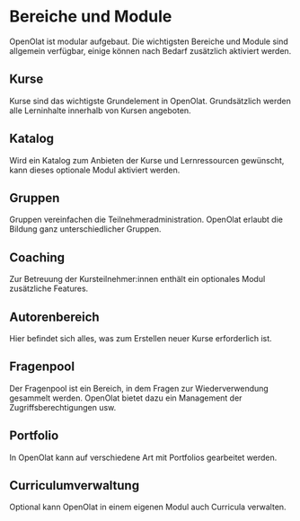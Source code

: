 # Bereiche und Module 

OpenOlat ist modular aufgebaut. Die wichtigsten Bereiche und Module sind allgemein verfügbar, einige können nach Bedarf zusätzlich aktiviert werden.

## Kurse

Kurse sind das wichtigste Grundelement in OpenOlat. Grundsätzlich werden alle Lerninhalte innerhalb von Kursen angeboten.

## Katalog

Wird ein Katalog zum Anbieten der Kurse und Lernressourcen gewünscht, kann dieses optionale Modul aktiviert werden.

## Gruppen

Gruppen vereinfachen die Teilnehmeradministration. OpenOlat erlaubt die Bildung ganz unterschiedlicher Gruppen.

## Coaching

Zur Betreuung der Kursteilnehmer:innen enthält ein optionales Modul zusätzliche Features.

## Autorenbereich

Hier befindet sich alles, was zum Erstellen neuer Kurse erforderlich ist.


## Fragenpool

Der Fragenpool ist ein Bereich, in dem Fragen zur Wiederverwendung gesammelt werden. OpenOlat bietet dazu ein Management der Zugriffsberechtigungen usw.

## Portfolio

In OpenOlat kann auf verschiedene Art mit Portfolios gearbeitet werden.

## Curriculumverwaltung

Optional kann OpenOlat in einem eigenen Modul auch Curricula verwalten.
